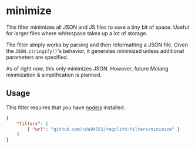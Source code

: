 # minimize
This filter minimizes all JSON and JS files to save a tiny bit of space. Useful for larger files where whitespace takes up a lot of storage.

The filter simply works by parsing and then reformatting a JSON file. Given the `JSON.stringify()`'s behavior, it generates minimized unless additional parameters are specified.

As of right now, this only minimizes JSON. However, future Molang minmization & simplification is planned.

## Usage
This filter requires that you have [nodejs](https://nodejs.org/en/) installed.

```json
{
	"filters": [
		{ "url": "github.com/cda94581/regolith-filters/minimize" }
	]
}
```